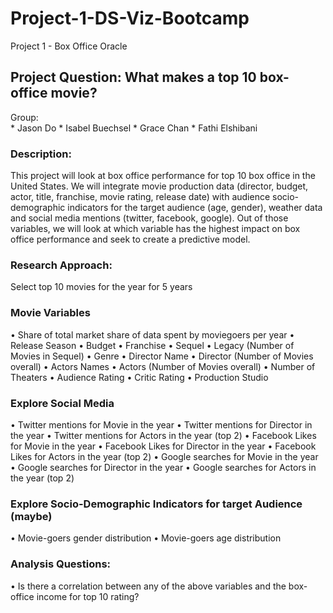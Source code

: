 # Project-1-DS-Viz-Bootcamp
Project 1 - Box Office Oracle
## Project Question: What makes a top 10 box-office movie?
Group:  
	 * Jason Do
	 * Isabel Buechsel
	 * Grace Chan
	 * Fathi Elshibani

### Description: 
This project will look at box office performance for top 10 box office in the United States.  We will integrate movie production data (director, budget, actor, title, franchise, movie rating, release date) with audience socio-demographic indicators for the target audience (age, gender), weather data and social media mentions (twitter, facebook, google).  Out of those variables, we will look at which variable has the highest impact on box office performance and seek to create a predictive model.

 

### Research Approach:
Select top 10 movies for the year for 5 years 
### Movie Variables
•	Share of total market share of data spent by moviegoers per year
•	Release Season
•	Budget
•	Franchise
•	Sequel
•	Legacy (Number of Movies in Sequel)
•	Genre
•	Director Name
•	Director (Number of Movies overall)
•	Actors Names
•	Actors (Number of Movies overall)
•	Number of Theaters
•	Audience Rating
•	Critic Rating
•	Production Studio
### Explore Social Media 
•	Twitter mentions for Movie in the year
•	Twitter mentions for Director in the year
•	Twitter mentions for Actors in the year (top 2)
•	Facebook Likes for Movie in the year
•	Facebook Likes for Director in the year
•	Facebook Likes for Actors in the year (top 2)
•	Google searches for Movie in the year
•	Google searches for Director in the year
•	Google searches for Actors in the year (top 2)
### Explore Socio-Demographic Indicators for target Audience (maybe)
•	Movie-goers gender distribution
•	Movie-goers age distribution
### Analysis Questions:
•	Is there a correlation between any of the above variables and the box-office income for top 10 rating?
